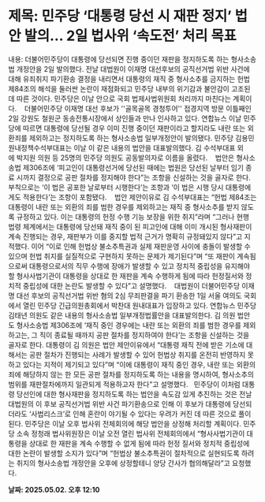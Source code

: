 # **제목: 민주당 ‘대통령 당선 시 재판 정지’ 법안 발의… 2일 법사위 ‘속도전’ 처리 목표**

  내용: 더불어민주당이 대통령에 당선되면 진행 중이던 재판을 정지하도록 하는 형사소송법 개정안을 2일 발의했다. 전날 대법원이 이재명 대선후보의 공직선거법 위반 사건에 대해 유죄취지 파기환송 결정을 내리면서 대통령의 재직 중 형사소추를 금지하는 헌법 제84조의 해석을 둘러싼 논란이 재점화되고 민주당 내부의 위기감과 불안감이 고조된 데 따른 것이다. 민주당은 이날 안으로 국회 법제사법위원회 처리까지 마친다는 계획이다.           더불어민주당 이재명 대선 후보가 ''골목골목 경청투어'' 접경지역 방문 이틀째인 2일 강원도 철원군 동송전통시장에서 상인들과 만나 인사하고 있다. 연합뉴스    이날 민주당에 따르면 대통령에 당선될 경우 이미 진행 중이던 재판이라고 할지라도 내란 또는 외환죄를 제외하고는 정지하도록 하는 형사소송법 일부개정안이 발의됐다. 민주당 김용민 원내정책수석부대표는 이날 이 같은 내용의 법안을 대표발의했다. 김 수석부대표 외에 박지원 의원 등 25명의 민주당 의원도 공동발의자로 이름을 올렸다.      법안은 형사소송법 제306조에 ‘피고인이 대통령선거에 당선된 때에는 법원은 당선된 날부터 임기 종료 시까지 결정으로 공판 절차를 정지해야 한다”는 조항을 신설하는 것을 골자로 한다. 부칙으로는 ‘이 법은 공포한 날로부터 시행한다’는 조항과 ‘이 법은 시행 당시 대통령에게도 적용한다’는 조항이 포함됐다.      법안 제안이유로 김 수석부대표는 “헌법 제84조는 대통령이 내란 또는 외환의 죄를 범한 경우를 제외하고는 재직 중 형사소추를 받지 않도록 규정하고 있다. 이는 대통령의 헌정 수행 기능 보장을 위한 취지”라며 “그러나 현행 법령 체계에서는 대통령에 당선돼 재직 중이 된 피고인에 대해 이미 개시된 형사재판이 계속 진행되는 경우, 재판부가 이를 중지할 법적 근거가 명확히 규정돼있지 않다”고 지적했다. 이어 “이로 인해 헌법상 불소추특권과 실제 재판운영 사이에 충돌이 발생할 수 있으며 헌법 취지를 실질적으로 구현하지 못하는 문제가 제기된다”며 “또 재판이 계속됨으로써 대통령으로서의 직무 수행에 장애가 발생할 수 있고 정치적 중립성을 유지해야 할 형사사법기관이 대통령을 상대로 한 재판을 계속 수행하게 됨에 따라 헌정질서와 정치적 중립성에 대한 논란도 발생할 수 있다”고 설명했다.           대법원이 더불어민주당 이재명 대선 후보의 공직선거법 위반 혐의 2심 무죄판결을 파기 환송한 1일 서울 여의도 국회에서 열린 민주당 긴급의원총회에서 박찬대 원내대표가 입장하고 있다. 연합뉴스    민주당 김태년 의원도 같은 내용의 형사소송법 일부개정법률안을 대표발의한다. 김 의원 법안도 형사소송법 제306조에 ‘재직 중인 경우에는 내란 또는 외환의 죄를 범한 경우를 제외하고는, 그 직이 종료될 때까지 공판 절차를 정지하여야 한다’는 조항을 신설하는 것을 골자로 한다. 대통령이 김 의원은 법안 제안이유에서 “대통령 재직 전에 받은 기소에 대해서는 공판 절차가 진행되는 사례가 발생할 수 있어 헌법상 취지를 온전히 반영하지 못하고 있다는 지적이 제기되고 있다”며 “이에 대통령이 재직 중인 경우, 내란 또는 외환의 죄에 해당하지 않는 한 모든 공판 절차를 정지하도록 하는 내용을 명시하여, 형사소추의 범위를 재판절차에까지 일관되게 적용하고자 한다”고 설명했다.     민주당이 이처럼 대통령 당선인에 대한 형사재판을 정지하도록 하는 법안을 속도감 있게 추진하는 것은 전날 대법원의 이 후보 공직선거법 위반 사건 파기환송으로 인해 이 후보가 대통령에 당선되더라도 ‘사법리스크’로 인해 혼란이 야기될 수 있다는 우려가 커진 데 따른 것으로 풀이된다. 민주당은 이날 오후 법사위 전체회의에 해당 법안을 상정해 처리할 계획이다. 민주당 소속 정청래 법사위원장은 이날 오전 열린 법사위 전체회의에서 “형사사법기관이 대통령을 상대로 한 재판을 계속 수행할 수 없게 됨에 따라 헌정 질서와 정치적 중립성에 대한 논란이 발생할 소지가 있다”며 “헌법상 불소추특권이 절차적으로 실현되도록 하려는 취지의 형사소송법 개정안을 오후에 상정할테니 양당 간사가 협의해달라”고 요청했다.

  **날짜: 2025.05.02. 오후 12:10**